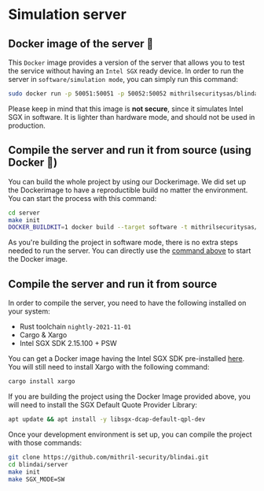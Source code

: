 # Simulation server

## Docker image of the server 🐳

This `Docker` image provides a version of the server that allows you to test the service without having an `Intel SGX` ready device. In order to run the server in `software/simulation mode`, you can simply run this command:

```bash
sudo docker run -p 50051:50051 -p 50052:50052 mithrilsecuritysas/blindai-server-sim:latest
```

Please keep in mind that this image is **not secure**, since it simulates Intel SGX in software. It is lighter than hardware mode, and should not be used in production.

## Compile the server and run it from source (using Docker 🐳)

You can build the whole project by using our Dockerimage. We did set up the Dockerimage to have a reproductible build no matter the environment. You can start the process with this command:&#x20;

```bash
cd server
make init
DOCKER_BUILDKIT=1 docker build --target software -t mithrilsecuritysas/blindai-server-sim:latest . -f ./docker/build.dockerfile
```

As you're building the project in software mode, there is no extra steps needed to run the server. You can directly use the [command above](simulation\_server.md#docker-image-of-the-server) to start the Docker image.

## Compile the server and run it from source

In order to compile the server, you need to have the following installed on your system:

* Rust toolchain `nightly-2021-11-01`
* Cargo & Xargo
* Intel SGX SDK 2.15.100 + PSW

You can get a Docker image having the Intel SGX SDK pre-installed [here](https://github.com/apache/incubator-teaclave-sgx-sdk#pulling-a-pre-built-docker-container). You will still need to install Xargo with the following command:

```bash
cargo install xargo
```

If you are building the project using the Docker Image provided above, you will need to install the SGX Default Quote Provider Library:&#x20;

```bash
apt update && apt install -y libsgx-dcap-default-qpl-dev
```

Once your development environment is set up, you can compile the project with those commands:

```bash
git clone https://github.com/mithril-security/blindai.git
cd blindai/server
make init
make SGX_MODE=SW
```
